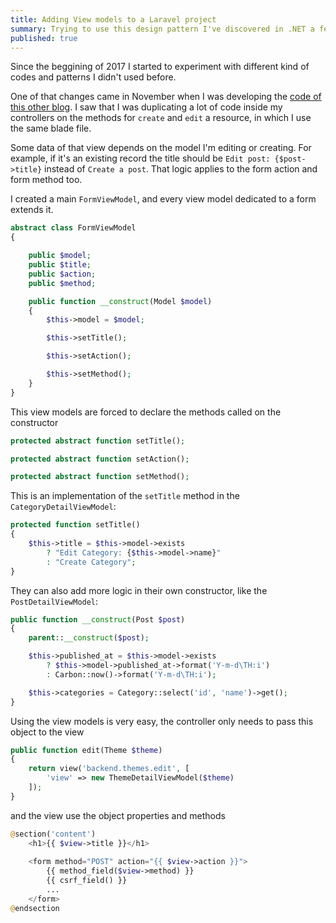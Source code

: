```yaml
---
title: Adding View models to a Laravel project
summary: Trying to use this design pattern I've discovered in .NET a few years ago.
published: true
---
```

Since the beggining of 2017 I started to experiment with different kind of codes   and patterns I didn't used before.

One of that changes came in November when I was developing the [code of this other blog](https://github.com/lloople/blog). I saw that I was duplicating a lot of code inside my controllers on the methods for `create` and `edit` a resource, in which I use the same blade file.

Some data of that view depends on the model I'm editing or creating. For example, if it's an existing record the title should be `Edit post: {$post->title}` instead of `Create a post`. That logic applies to the form action and form method too.

I created a main `FormViewModel`, and every view model dedicated to a form extends it.

```php
abstract class FormViewModel
{

    public $model;
    public $title;
    public $action;
    public $method;

    public function __construct(Model $model)
    {
        $this->model = $model;

        $this->setTitle();

        $this->setAction();

        $this->setMethod();
    }
}
```

This view models are forced to declare the methods called on the constructor

```php
protected abstract function setTitle();

protected abstract function setAction();

protected abstract function setMethod();
```

This is an implementation of the `setTitle` method in the `CategoryDetailViewModel`:

```php
protected function setTitle()
{
    $this->title = $this->model->exists
        ? "Edit Category: {$this->model->name}"
        : "Create Category";
}
```

They can also add more logic in their own constructor, like the `PostDetailViewModel`:

```php
public function __construct(Post $post)
{
    parent::__construct($post);

    $this->published_at = $this->model->exists
        ? $this->model->published_at->format('Y-m-d\TH:i')
        : Carbon::now()->format('Y-m-d\TH:i');

    $this->categories = Category::select('id', 'name')->get();
}

```

Using the view models is very easy, the controller only needs to pass this object to the view

```php
public function edit(Theme $theme)
{
    return view('backend.themes.edit', [
        'view' => new ThemeDetailViewModel($theme)
    ]);
}
```

and the view use the object properties and methods

```php
@section('content')
    <h1>{{ $view->title }}</h1>
    
    <form method="POST" action="{{ $view->action }}">
        {{ method_field($view->method) }}
        {{ csrf_field() }}
        ...
    </form>
@endsection
```